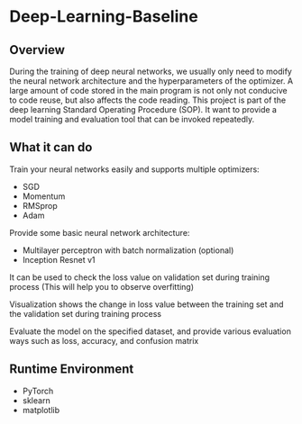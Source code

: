 # Deep-Learning-Baseline

## Overview
During the training of deep neural networks, we usually only need to modify the neural network architecture and the hyperparameters of the optimizer. A large amount of code stored in the main program is not only not conducive to code reuse, but also affects the code reading. This project is part of the deep learning Standard Operating Procedure (SOP). It want to provide a model training and evaluation tool that can be invoked repeatedly.

## What it can do
Train your neural networks easily and supports multiple optimizers:
* SGD
* Momentum
* RMSprop
* Adam

Provide some basic neural network architecture:
* Multilayer perceptron with batch normalization (optional)
* Inception Resnet v1

It can be used to check the loss value on validation set during training process (This will help you to observe overfitting)

Visualization shows the change in loss value between the training set and the validation set during training process

Evaluate the model on the specified dataset, and provide various evaluation ways such as loss, accuracy, and confusion matrix

## Runtime Environment
* PyTorch
* sklearn
* matplotlib
